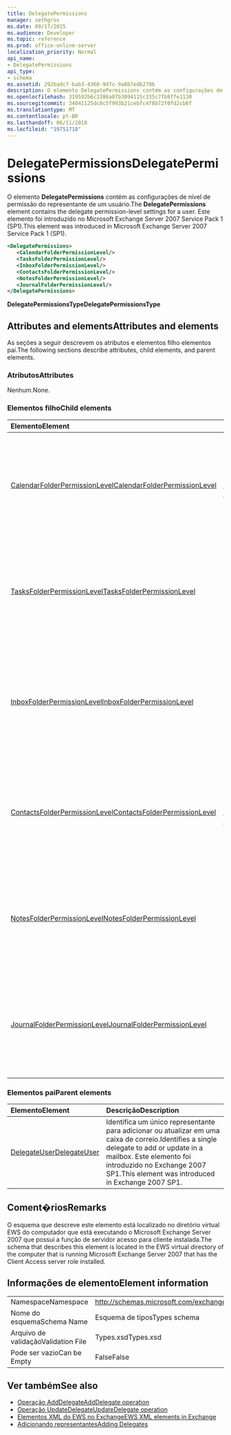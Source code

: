 ```yaml
---
title: DelegatePermissions
manager: sethgros
ms.date: 09/17/2015
ms.audience: Developer
ms.topic: reference
ms.prod: office-online-server
localization_priority: Normal
api_name:
- DelegatePermissions
api_type:
- schema
ms.assetid: 292badc7-bab3-4368-9d7c-9a8b7edb279b
description: O elemento DelegatePermissions contém as configurações de nível de permissão do representante de um usuário. Este elemento foi introduzido no Microsoft Exchange Server 2007 Service Pack 1 (SP1).
ms.openlocfilehash: 319592b6c3386a07b3094115c335c7fb8ffe1130
ms.sourcegitcommit: 34041125dc8c5f993b21cebfc4f8b72f0fd2cb6f
ms.translationtype: MT
ms.contentlocale: pt-BR
ms.lasthandoff: 06/11/2018
ms.locfileid: "19751718"
---
```

# <a name="delegatepermissions"></a><span data-ttu-id="e5ba5-104">DelegatePermissions</span><span class="sxs-lookup"><span data-stu-id="e5ba5-104">DelegatePermissions</span></span>

<span data-ttu-id="e5ba5-105">O elemento **DelegatePermissions** contém as configurações de nível de permissão do representante de um usuário.</span><span class="sxs-lookup"><span data-stu-id="e5ba5-105">The **DelegatePermissions** element contains the delegate permission-level settings for a user.</span></span> <span data-ttu-id="e5ba5-106">Este elemento foi introduzido no Microsoft Exchange Server 2007 Service Pack 1 (SP1).</span><span class="sxs-lookup"><span data-stu-id="e5ba5-106">This element was introduced in Microsoft Exchange Server 2007 Service Pack 1 (SP1).</span></span> 
  
```xml
<DelegatePermissions>
   <CalendarFolderPermissionLevel/>
   <TasksFolderPermissionLevel/>
   <InboxFolderPermissionLevel/>
   <ContactsFolderPermissionLevel/>
   <NotesFolderPermissionLevel/>
   <JournalFolderPermissionLevel/>
</DelegatePermissions>
```

<span data-ttu-id="e5ba5-107">**DelegatePermissionsType**</span><span class="sxs-lookup"><span data-stu-id="e5ba5-107">**DelegatePermissionsType**</span></span>

## <a name="attributes-and-elements"></a><span data-ttu-id="e5ba5-108">Attributes and elements</span><span class="sxs-lookup"><span data-stu-id="e5ba5-108">Attributes and elements</span></span>

<span data-ttu-id="e5ba5-109">As seções a seguir descrevem os atributos e elementos filho elementos pai.</span><span class="sxs-lookup"><span data-stu-id="e5ba5-109">The following sections describe attributes, child elements, and parent elements.</span></span>
  
### <a name="attributes"></a><span data-ttu-id="e5ba5-110">Atributos</span><span class="sxs-lookup"><span data-stu-id="e5ba5-110">Attributes</span></span>

<span data-ttu-id="e5ba5-111">Nenhum.</span><span class="sxs-lookup"><span data-stu-id="e5ba5-111">None.</span></span>
  
### <a name="child-elements"></a><span data-ttu-id="e5ba5-112">Elementos filho</span><span class="sxs-lookup"><span data-stu-id="e5ba5-112">Child elements</span></span>

|<span data-ttu-id="e5ba5-113">**Elemento**</span><span class="sxs-lookup"><span data-stu-id="e5ba5-113">**Element**</span></span>|<span data-ttu-id="e5ba5-114">**Descrição**</span><span class="sxs-lookup"><span data-stu-id="e5ba5-114">**Description**</span></span>|
|:-----|:-----|
|[<span data-ttu-id="e5ba5-115">CalendarFolderPermissionLevel</span><span class="sxs-lookup"><span data-stu-id="e5ba5-115">CalendarFolderPermissionLevel</span></span>](calendarfolderpermissionlevel.md) <br/> |<span data-ttu-id="e5ba5-116">Contém as permissões para a pasta de calendário padrão.</span><span class="sxs-lookup"><span data-stu-id="e5ba5-116">Contains the permissions for the default Calendar folder.</span></span> <span data-ttu-id="e5ba5-117">Este elemento foi introduzido no Exchange 2007 SP1.</span><span class="sxs-lookup"><span data-stu-id="e5ba5-117">This element was introduced in Exchange 2007 SP1.</span></span>  <br/> |
|[<span data-ttu-id="e5ba5-118">TasksFolderPermissionLevel</span><span class="sxs-lookup"><span data-stu-id="e5ba5-118">TasksFolderPermissionLevel</span></span>](tasksfolderpermissionlevel.md) <br/> |<span data-ttu-id="e5ba5-119">Contém as permissões para a pasta de tarefa padrão.</span><span class="sxs-lookup"><span data-stu-id="e5ba5-119">Contains the permissions for the default Task folder.</span></span> <span data-ttu-id="e5ba5-120">Este elemento foi introduzido no Exchange 2007 SP1.</span><span class="sxs-lookup"><span data-stu-id="e5ba5-120">This element was introduced in Exchange 2007 SP1.</span></span>  <br/> |
|[<span data-ttu-id="e5ba5-121">InboxFolderPermissionLevel</span><span class="sxs-lookup"><span data-stu-id="e5ba5-121">InboxFolderPermissionLevel</span></span>](inboxfolderpermissionlevel.md) <br/> |<span data-ttu-id="e5ba5-122">Contém as permissões para a pasta de caixa de entrada padrão.</span><span class="sxs-lookup"><span data-stu-id="e5ba5-122">Contains the permissions for the default Inbox folder.</span></span> <span data-ttu-id="e5ba5-123">Este elemento foi introduzido no Exchange 2007 SP1.</span><span class="sxs-lookup"><span data-stu-id="e5ba5-123">This element was introduced in Exchange 2007 SP1.</span></span>  <br/> |
|[<span data-ttu-id="e5ba5-124">ContactsFolderPermissionLevel</span><span class="sxs-lookup"><span data-stu-id="e5ba5-124">ContactsFolderPermissionLevel</span></span>](contactsfolderpermissionlevel.md) <br/> |<span data-ttu-id="e5ba5-125">Contém as permissões para a pasta padrão Contatos.</span><span class="sxs-lookup"><span data-stu-id="e5ba5-125">Contains the permissions for the default Contacts folder.</span></span> <span data-ttu-id="e5ba5-126">Este elemento foi introduzido no Exchange 2007 SP1.</span><span class="sxs-lookup"><span data-stu-id="e5ba5-126">This element was introduced in Exchange 2007 SP1.</span></span>  <br/> |
|[<span data-ttu-id="e5ba5-127">NotesFolderPermissionLevel</span><span class="sxs-lookup"><span data-stu-id="e5ba5-127">NotesFolderPermissionLevel</span></span>](notesfolderpermissionlevel.md) <br/> |<span data-ttu-id="e5ba5-128">Contém as permissões para a pasta de anotações padrão.</span><span class="sxs-lookup"><span data-stu-id="e5ba5-128">Contains the permissions for the default Notes folder.</span></span> <span data-ttu-id="e5ba5-129">Este elemento foi introduzido no Exchange 2007 SP1.</span><span class="sxs-lookup"><span data-stu-id="e5ba5-129">This element was introduced in Exchange 2007 SP1.</span></span>  <br/> |
|[<span data-ttu-id="e5ba5-130">JournalFolderPermissionLevel</span><span class="sxs-lookup"><span data-stu-id="e5ba5-130">JournalFolderPermissionLevel</span></span>](journalfolderpermissionlevel.md) <br/> |<span data-ttu-id="e5ba5-131">Contém as permissões para a pasta de diário padrão.</span><span class="sxs-lookup"><span data-stu-id="e5ba5-131">Contains the permissions for the default Journal folder.</span></span> <span data-ttu-id="e5ba5-132">Este elemento foi introduzido no Exchange 2007 SP1.</span><span class="sxs-lookup"><span data-stu-id="e5ba5-132">This element was introduced in Exchange 2007 SP1.</span></span>  <br/> |
   
### <a name="parent-elements"></a><span data-ttu-id="e5ba5-133">Elementos pai</span><span class="sxs-lookup"><span data-stu-id="e5ba5-133">Parent elements</span></span>

|<span data-ttu-id="e5ba5-134">**Elemento**</span><span class="sxs-lookup"><span data-stu-id="e5ba5-134">**Element**</span></span>|<span data-ttu-id="e5ba5-135">**Descrição**</span><span class="sxs-lookup"><span data-stu-id="e5ba5-135">**Description**</span></span>|
|:-----|:-----|
|[<span data-ttu-id="e5ba5-136">DelegateUser</span><span class="sxs-lookup"><span data-stu-id="e5ba5-136">DelegateUser</span></span>](delegateuser.md) <br/> |<span data-ttu-id="e5ba5-137">Identifica um único representante para adicionar ou atualizar em uma caixa de correio.</span><span class="sxs-lookup"><span data-stu-id="e5ba5-137">Identifies a single delegate to add or update in a mailbox.</span></span> <span data-ttu-id="e5ba5-138">Este elemento foi introduzido no Exchange 2007 SP1.</span><span class="sxs-lookup"><span data-stu-id="e5ba5-138">This element was introduced in Exchange 2007 SP1.</span></span>  <br/> |
   
## <a name="remarks"></a><span data-ttu-id="e5ba5-139">Coment�rios</span><span class="sxs-lookup"><span data-stu-id="e5ba5-139">Remarks</span></span>

<span data-ttu-id="e5ba5-140">O esquema que descreve este elemento está localizado no diretório virtual EWS do computador que está executando o Microsoft Exchange Server 2007 que possui a função de servidor acesso para cliente instalada.</span><span class="sxs-lookup"><span data-stu-id="e5ba5-140">The schema that describes this element is located in the EWS virtual directory of the computer that is running Microsoft Exchange Server 2007 that has the Client Access server role installed.</span></span>
  
## <a name="element-information"></a><span data-ttu-id="e5ba5-141">Informações de elemento</span><span class="sxs-lookup"><span data-stu-id="e5ba5-141">Element information</span></span>

|||
|:-----|:-----|
|<span data-ttu-id="e5ba5-142">Namespace</span><span class="sxs-lookup"><span data-stu-id="e5ba5-142">Namespace</span></span>  <br/> |http://schemas.microsoft.com/exchange/services/2006/types  <br/> |
|<span data-ttu-id="e5ba5-143">Nome do esquema</span><span class="sxs-lookup"><span data-stu-id="e5ba5-143">Schema Name</span></span>  <br/> |<span data-ttu-id="e5ba5-144">Esquema de tipos</span><span class="sxs-lookup"><span data-stu-id="e5ba5-144">Types schema</span></span>  <br/> |
|<span data-ttu-id="e5ba5-145">Arquivo de validação</span><span class="sxs-lookup"><span data-stu-id="e5ba5-145">Validation File</span></span>  <br/> |<span data-ttu-id="e5ba5-146">Types.xsd</span><span class="sxs-lookup"><span data-stu-id="e5ba5-146">Types.xsd</span></span>  <br/> |
|<span data-ttu-id="e5ba5-147">Pode ser vazio</span><span class="sxs-lookup"><span data-stu-id="e5ba5-147">Can be Empty</span></span>  <br/> |<span data-ttu-id="e5ba5-148">False</span><span class="sxs-lookup"><span data-stu-id="e5ba5-148">False</span></span>  <br/> |
   
## <a name="see-also"></a><span data-ttu-id="e5ba5-149">Ver também</span><span class="sxs-lookup"><span data-stu-id="e5ba5-149">See also</span></span>

- [<span data-ttu-id="e5ba5-150">Operação AddDelegate</span><span class="sxs-lookup"><span data-stu-id="e5ba5-150">AddDelegate operation</span></span>](adddelegate-operation.md) 
- [<span data-ttu-id="e5ba5-151">Operação UpdateDelegate</span><span class="sxs-lookup"><span data-stu-id="e5ba5-151">UpdateDelegate operation</span></span>](updatedelegate-operation.md)
- [<span data-ttu-id="e5ba5-152">Elementos XML do EWS no Exchange</span><span class="sxs-lookup"><span data-stu-id="e5ba5-152">EWS XML elements in Exchange</span></span>](ews-xml-elements-in-exchange.md)
- [<span data-ttu-id="e5ba5-153">Adicionando representantes</span><span class="sxs-lookup"><span data-stu-id="e5ba5-153">Adding Delegates</span></span>](http://msdn.microsoft.com/library/3a744150-66a3-4a13-9433-793603ba5038%28Office.15%29.aspx)


